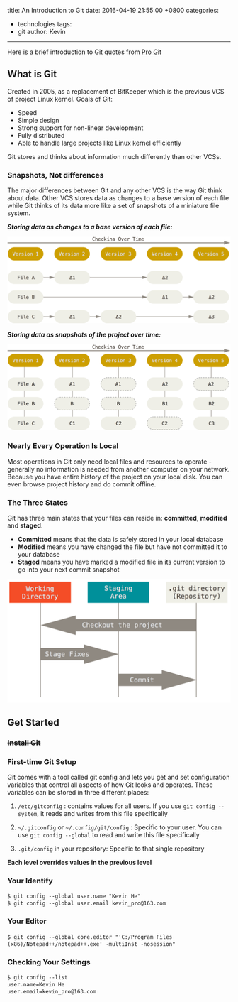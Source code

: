 title: An Introduction to Git
date: 2016-04-19 21:55:00 +0800
categories:
 - technologies
tags:
 - git
author: Kevin
---

Here is a brief introduction to Git quotes from [Pro Git](https://git-scm.com/book/en/v2)

<!-- more -->

## What is Git

Created in 2005, as a replacement of BitKeeper which is the previous VCS of project Linux kernel. Goals of Git:

* Speed
* Simple design
* Strong support for non-linear development
* Fully distributed
* Able to handle large projects like Linux kernel efficiently

Git stores and thinks about information much differently than other VCSs.

### Snapshots, Not differences

The major differences between Git and any other VCS is the way Git think about data. Other VCS stores data as changes to a base version of each file while Git thinks of its data more like a set of snapshots of a miniature file system.

***Storing data as changes to a base version of each file:***

![deltas](/images/posts/git/deltas.png)

***Storing data as snapshots of the project over time:***

![snapshots](/images/posts/git/snapshots.png)

### Nearly Every Operation Is Local

Most operations in Git only need local files and resources to operate - generally no information is needed from another computer on your network. Because you have entire history of the project on your local disk. You can even browse project history and do commit offline.

### The Three States

Git has three main states that your files can reside in: **committed**, **modified** and **staged**.

* **Committed** means that the data is safely stored in your local database
* **Modified** means you have changed the file but have not committed it to your database
* **Staged** means you have marked a modified file in its current version to go into your next commit snapshot

![areas](/images/posts/git/areas.png)

## Get Started

### ~~Install Git~~

### First-time Git Setup

Git comes with a tool called git config and lets you get and set configuration variables that control all aspects of how Git looks and operates. These variables can be stored in three different places:

1. `/etc/gitconfig` : contains values for all users. If you use `git config --system`, it reads and writes from this file specifically

2. `~/.gitconfig` or `~/.config/git/config` : Specific to your user. You can use `git config --global` to read and write this file specifically

3. `.git/config` in your repository: Specific to that single repository

**Each level overrides values in the previous level**

### Your Identify

    $ git config --global user.name "Kevin He"
    $ git config --global user.email kevin_pro@163.com
    
### Your Editor

    $ git config --global core.editor "'C:/Program Files (x86)/Notepad++/notepad++.exe' -multiInst -nosession"

### Checking Your Settings

    $ git config --list
    user.name=Kevin He
    user.email=kevin_pro@163.com

    

